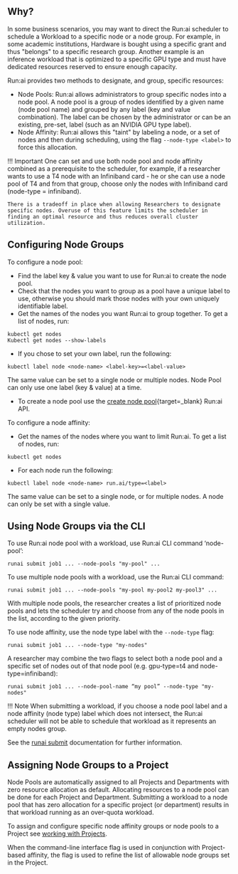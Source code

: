 ## Why?

In some business scenarios, you may want to direct the Run:ai scheduler to schedule a Workload to a specific node or a node group. For example, in some academic institutions, Hardware is bought using a specific grant and thus "belongs" to a specific research group. Another example is an inference workload that is optimized to a specific GPU type and must have dedicated resources reserved to ensure enough capacity.

Run:ai provides two methods to designate, and group, specific resources:

* Node Pools: Run:ai allows administrators to group specific nodes into a node pool. A node pool is a group of nodes identified by a given name (node pool name) and grouped by any label (key and value combination). The label can be chosen by the administrator or can be an existing, pre-set, label (such as an NVIDIA GPU type label).
* Node Affinity: Run:ai allows this "taint" by labeling a node, or a set of nodes and then during scheduling, using the flag `--node-type <label>` to force this allocation.

!!! Important
    One can set and use both node pool and node affinity combined as a prerequisite to the scheduler, for example, if a researcher wants to use a T4 node with an Infiniband card - he or she can use a node pool of T4 and from that group, choose only the nodes with Infiniband card (node-type = infiniband).

    There is a tradeoff in place when allowing Researchers to designate specific nodes. Overuse of this feature limits the scheduler in finding an optimal resource and thus reduces overall cluster utilization.


## Configuring Node Groups

To configure a node pool:

*   Find the label key & value you want to use for Run:ai to create the node pool.
*   Check that the nodes you want to group as a pool have a unique label to use, otherwise you should mark those nodes with your own uniquely identifiable label.
*   Get the names of the nodes you want Run:ai to group together. To get a list of nodes, run:

```
kubectl get nodes
Kubectl get nodes --show-labels
```

*   If you chose to set your own label, run the following:

```
kubectl label node <node-name> <label-key>=<label-value>
```

The same value can be set to a single node or multiple nodes. Node Pool can only use one label (key & value) at a time.
*   To create a node pool use the [create node pool](https://app.run.ai/api/docs/#/NodePools/createNodePool){target=_blank} Run:ai API.

To configure a node affinity:

*   Get the names of the nodes where you want to limit Run:ai. To get a list of nodes, run:

```
kubectl get nodes
```

*   For each node run the following:

```
kubectl label node <node-name> run.ai/type=<label>
```

The same value can be set to a single node, or for multiple nodes. A node can only be set with a single value.

## Using Node Groups via the CLI

To use Run:ai node pool with a workload, use Run:ai CLI command ‘node-pool’: 

```
runai submit job1 ... --node-pools "my-pool" ...
```

To use multiple node pools with a workload, use the Run:ai CLI command:

```
runai submit job1 ... --node-pools "my-pool my-pool2 my-pool3" ...
```

With multiple node pools, the researcher creates a list of prioritized node pools and lets the scheduler try and choose from any of the node pools in the list, according to the given priority. 


To use node affinity, use the node type label with the `--node-type` flag:

```
runai submit job1 ... --node-type "my-nodes"
```

A researcher may combine the two flags to select both a node pool and a specific set of nodes out of that node pool (e.g. gpu-type=t4 and node-type=infiniband):

```
runai submit job1 ... --node-pool-name “my pool” --node-type "my-nodes"
```

!!! Note
    When submitting a workload, if you choose a node pool label and a node affinity (node type) label which does not intersect, the Run:ai scheduler will not be able to schedule that workload as it represents an empty nodes group.

See the [runai submit](../../Researcher/cli-reference/runai-submit.md) documentation for further information.

## Assigning Node Groups to a Project

Node Pools are automatically assigned to all Projects and Departments with zero resource allocation as default. Allocating resources to a node pool can be done for each Project and Department. Submitting a workload to a node pool that has zero allocation for a specific project (or department) results in that workload running as an over-quota workload.

To assign and configure specific node affinity groups or node pools to a Project see [working with Projects](../admin-ui-setup/project-setup.md).

When the command-line interface flag is used in conjunction with Project-based affinity, the flag is used to refine the list of allowable node groups set in the Project.
